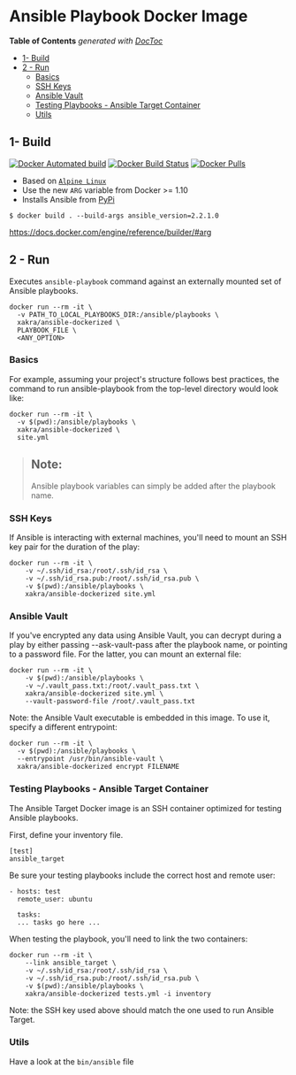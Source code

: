 # Ansible Playbook Docker Image


<!-- START doctoc generated TOC please keep comment here to allow auto update -->
<!-- DON'T EDIT THIS SECTION, INSTEAD RE-RUN doctoc TO UPDATE -->
**Table of Contents**  *generated with [DocToc](https://github.com/thlorenz/doctoc)*

- [1- Build](#1--build)
- [2 - Run](#2---run)
  - [Basics](#basics)
  - [SSH Keys](#ssh-keys)
  - [Ansible Vault](#ansible-vault)
  - [Testing Playbooks - Ansible Target Container](#testing-playbooks---ansible-target-container)
  - [Utils](#utils)

<!-- END doctoc generated TOC please keep comment here to allow auto update -->



## 1- Build

[![Docker Automated build](https://img.shields.io/docker/automated/xakra/ansible-dockerizes.svg)]()
[![Docker Build Status](https://img.shields.io/docker/build/xakra/ansible-dockerized.svg)]()
[![Docker Pulls](https://img.shields.io/docker/pulls/xakra/ansible-dockerized.svg)]()


* Based on [`Alpine Linux`](https://hub.docker.com/_/alpine/)
* Use the new `ARG` variable from Docker >= 1.10
* Installs Ansible from [PyPi](https://pypi.org/project/ansible/)


```
$ docker build . --build-args ansible_version=2.2.1.0
```


https://docs.docker.com/engine/reference/builder/#arg



## 2 - Run

Executes `ansible-playbook` command against an externally mounted set of Ansible playbooks.

```
docker run --rm -it \
  -v PATH_TO_LOCAL_PLAYBOOKS_DIR:/ansible/playbooks \
  xakra/ansible-dockerized \
  PLAYBOOK_FILE \
  <ANY_OPTION>
```



### Basics

For example, assuming your project's structure follows best practices, the command to run ansible-playbook from the top-level directory would look like:

```
docker run --rm -it \
  -v $(pwd):/ansible/playbooks \
  xakra/ansible-dockerized \
  site.yml
```

> Note:
> --
> Ansible playbook variables can simply be added after the playbook name.



### SSH Keys

If Ansible is interacting with external machines, you'll need to mount an SSH key pair for the duration of the play:

```
docker run --rm -it \
    -v ~/.ssh/id_rsa:/root/.ssh/id_rsa \
    -v ~/.ssh/id_rsa.pub:/root/.ssh/id_rsa.pub \
    -v $(pwd):/ansible/playbooks \
    xakra/ansible-dockerized site.yml
```


### Ansible Vault

If you've encrypted any data using Ansible Vault, you can decrypt during a play by either passing --ask-vault-pass after the playbook name, or pointing to a password file. For the latter, you can mount an external file:

```
docker run --rm -it \
    -v $(pwd):/ansible/playbooks \
    -v ~/.vault_pass.txt:/root/.vault_pass.txt \
    xakra/ansible-dockerized site.yml \
    --vault-password-file /root/.vault_pass.txt
```

Note: the Ansible Vault executable is embedded in this image. To use it, specify a different entrypoint:

```
docker run --rm -it \
  -v $(pwd):/ansible/playbooks \
  --entrypoint /usr/bin/ansible-vault \
  xakra/ansible-dockerized encrypt FILENAME
```


### Testing Playbooks - Ansible Target Container

The Ansible Target Docker image is an SSH container optimized for testing Ansible playbooks.

First, define your inventory file.

```
[test]
ansible_target
```

Be sure your testing playbooks include the correct host and remote user:

```
- hosts: test
  remote_user: ubuntu

  tasks:
  ... tasks go here ...
```

When testing the playbook, you'll need to link the two containers:

```
docker run --rm -it \
    --link ansible_target \
    -v ~/.ssh/id_rsa:/root/.ssh/id_rsa \
    -v ~/.ssh/id_rsa.pub:/root/.ssh/id_rsa.pub \
    -v $(pwd):/ansible/playbooks \
    xakra/ansible-dockerized tests.yml -i inventory
```

Note: the SSH key used above should match the one used to run Ansible Target.


### Utils

Have a look at the `bin/ansible` file
